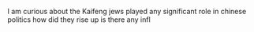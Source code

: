 I am curious about the Kaifeng jews played any significant role in chinese politics how did they rise up is there any infl